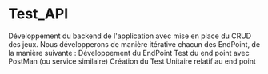 # Test_API
Développement du backend de l'application avec mise en place du CRUD des jeux.
Nous développerons de manière itérative chacun des EndPoint, de la manière suivante :  Développement du EndPoint Test du end point avec PostMan (ou service similaire) Création du Test Unitaire relatif au end point
